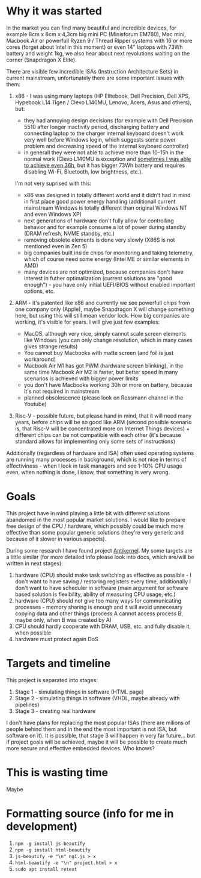 # Why it was started

In the market you can find many beautiful and incredible devices, for example
8cm x 8cm x 4,3cm big mini PC (Minisforum EM780), Mac mini, Macbook Air or powerfull
Ryzen 9 / Thread Ripper systems with 16 or more cores (forget about Intel in this moment)
or even 14" laptops with 73Wh battery and weight 1kg, we also hear about next revolutions
waiting on the corner (Snapdragon X Elite).

There are visible few incredible ISAs (Instruction Architecture Sets) in current
mainstream, unfortunately there are some important issues with them:

1. x86 - I was using many laptops (HP Elitebook, Dell Precision, Dell XPS, Hypebook
L14 11gen / Clevo L140MU, Lenovo, Acers, Asus and others), but:

    * they had annoying design decisions (for example with Dell Precision 5510 after
    longer inactivity period, discharging battery and connecting laptop to the charger
    internal keyboard doesn't work very well before Windows login, which suggests some
    power problem and decreasing speed of the internal keyboard controller)
    * in generall they were not able to achieve more than 10-15h in the normal work
    (Clevo L140MU is exception and [sometimes I was able to achieve even 36h](https://mwiacek.com/www/?q=node/480),
    but it has bigger 73Wh battery and requires disabling Wi-Fi, Bluetooth, low brightness, etc.).

    I'm not very suprised with this:

    * x86 was designed in totally different world and it didn't had in mind in first
    place good power energy handling (additionall current mainstream Windows is totally
    different than original Windows NT and even Windows XP)
    * next generations of hardware don't fully allow for controlling behavior and for
    example consume a lot of power during standby (DRAM refresh, NVME standby, etc.)
    * removing obsolete elements is done very slowly (X86S is not mentioned even in Zen 5)
    * big companies built inside chips for monitoring and taking telemetry, which of
    course need some energy (Intel ME or similar elements in AMD)
    * many devices are not optimized, because companies don't have interest in futher
    optimalization (current solutions are "good enough") - you have only initial UEFI/BIOS
    without enabled important options, etc.

2. ARM - it's patented like x86 and currently we see powerfull chips from one company only (Apple),
maybe Snapdragon X will change something here, but using this will still mean vendor lock. How
big companies are working, it's visible for years. I will give just few examples:

    * MacOS, although very nice, simply cannot scale screen elements like Windows (you can only
    change resolution, which in many cases gives strange results)
    * You cannot buy Macbooks with matte screen (and foil is just workaround)
    * Macbook Air M1 has got PWM (hardware screen blinking), in the same time Macbook Air M2 is faster,
    but better speed in many scenarios is achieved with bigger power limits
    * you don't have Macbooks working 30h or more on battery, because it's not required in mainstream
    * planned obsolescence (please look on Rossmann channel in the Youtube)

3. Risc-V - possible future, but please hand in mind, that it will need many years, before chips
will be so good like ARM (second possible scenario is, that Risc-V will be concentrated more on
Internet Things devices) + different chips can be not compatible with each other (it's because
standard allows for implementing only some sets of instructions)

Additionally (regardless of hardware and ISA) often used operating systems are running many
processes in background, which is not nice in terms of effectiviness - when I look in task
managers and see 1-10% CPU usage even, when nothing is done, I know, that something is very wrong.

# Goals

This project have in mind playing a little bit with different solutions abandomed in the most
popular market solutions. I would like to prepare free design of the CPU / hardware, which possibly
could be much more effective than some popular generic solutions (they're very generic and because of it 
slower in various aspects).

During some research I have found project [Antikernel](https://github.com/azonenberg/antikernel).
My some targets are a little similar (for more detailed info please look into docs, 
which are/will be written in next stages):

1. hardware (CPU) should make task switching as effective as possible - I don't want to
have saving / restoring registers every time, additionally I don't want to have scheduler in software
(main argument for software based solution is flexibility, ability of measuring CPU usage, etc.)
2. hardware (CPU) should not give too many ways for communicating processes - memory sharing is
enough and it will avoid unnecesary copying data and other things (process A cannot access process
B, maybe only, when B was created by A)
3. CPU should hardly cooperate with DRAM, USB, etc. and fully disable it, when possible
4. hardware must protect again DoS

# Targets and timeline

This project is separated into stages:

1. Stage 1 - simulating things in software (HTML page)
2. Stage 2 - simulating things in software (VHDL, maybe already with pipelines)
3. Stage 3 - creating real hardware

I don't have plans for replacing the most popular ISAs (there are milions of people behind them
and in the end the most important is not ISA, but software on it). It is possible, that stage 3
will happen in very far future... but if project goals will be achieved,
maybe it will be possible to create much more secure and effective embedded devices. Who knows?

# This is wasting time

Maybe

# Formatting source (info for me in development)
1. ```npm -g install js-beautify```
2. ```npm -g install html-beautify```
3. ```js-beautify -e "\n" ng1.js > x```
4. ```html-beautify -e "\n" project.html > x```
5. ```sudo apt install retext```